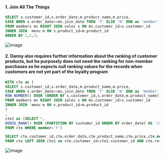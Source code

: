 #### 1. Join All The Things


```sql
SELECT s.customer_id,s.order_date,m.product_name,m.price,
CASE WHEN s.order_date>=ms.join_date THEN 'Y' ELSE 'N' END as 'member'
FROM members ms RIGHT JOIN sales s ON ms.customer_id=s.customer_id
INNER JOIN  menu m ON s.product_id=m.product_id
ORDER BY 1,2,3;
```
![image](https://github.com/shivin316/8__Week_SQL_Challenge/assets/122541994/6edb8c16-0a73-430c-a280-9aa7c9cdf8a3)



#### 2. Danny also requires further information about the ranking of customer products, but he purposely does not need the ranking for non-member purchases so he expects null ranking values for the records when customers are not yet part of the loyalty program


```sql
WITH cte as (
SELECT s.customer_id,s.order_date,m.product_name,m.price,
CASE WHEN s.order_date>=ms.join_date THEN 'Y' ELSE 'N' END as 'member',
ROW_NUMBER() OVER (ORDER BY s.customer_id,s.order_date,m.product_name) AS 'rn'
FROM members ms RIGHT JOIN sales s ON ms.customer_id=s.customer_id
INNER JOIN  menu m ON s.product_id=m.product_id
)
,
cte1 as (SELECT *,
DENSE_RANK() OVER (PARTITION BY customer_id ORDER BY order_date) AS 'ranking'
FROM cte WHERE member='Y')

SELECT cte.customer_id,cte.order_date,cte.product_name,cte.price,cte.member,cte1.ranking 
FROM cte LEFT JOIN cte1 on cte.customer_id=cte1.customer_id AND cte.rn=cte1.rn;
```
![image](https://github.com/shivin316/8__Week_SQL_Challenge/assets/122541994/fc37bff1-2581-4008-9e93-ed9f48e46a2a)

